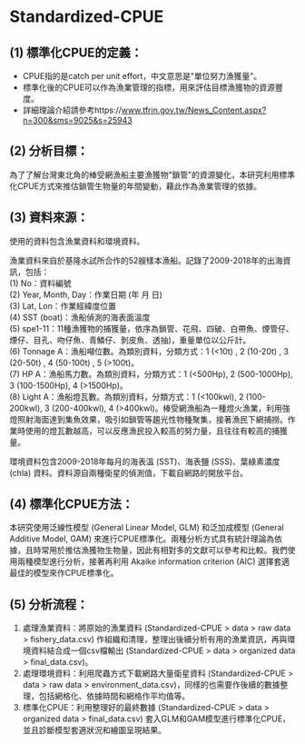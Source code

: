 # Standardized-CPUE
## (1) 標準化CPUE的定義：
* CPUE指的是catch per unit effort，中文意思是"單位努力漁獲量"。  
* 標準化後的CPUE可以作為漁業管理的指標，用來評估目標漁獲物的資源豐度。   
* 詳細理論介紹請參考https://www.tfrin.gov.tw/News_Content.aspx?n=300&sms=9025&s=25943 

## (2) 分析目標：
為了了解台灣東北角的棒受網漁船主要漁獲物"鎖管"的資源變化，本研究利用標準化CPUE方式來推估鎖管生物量的年間變動，藉此作為漁業管理的依據。

## (3) 資料來源：
使用的資料包含漁業資料和環境資料。 

漁業資料來自於基隆水試所合作的52艘樣本漁船。記錄了2009-2018年的出海資訊，包括：  
(1) No：資料編號   
(2) Year, Month, Day：作業日期 (年 月 日)  
(3) Lat, Lon：作業經緯度位置   
(4) SST (boat)：漁船偵測的海表面溫度    
(5) spe1-11：11種漁獲物的捕獲量，依序為鎖管、花飛、四破、白帶魚、煙管仔、煙仔、目孔、吻仔魚、青鱗仔、剝皮魚、透抽)，重量單位以公斤計。   
(6) Tonnage A：漁船噸位數。為類別資料，分類方式：1 (<10t) , 2 (10-20t) , 3 (20-50t) , 4 (50-100t) , 5 (>100t)。  
(7) HP A：漁船馬力數。為類別資料，分類方式：1 (<500Hp), 2 (500-1000Hp), 3 (100-1500Hp), 4 (>1500Hp)。  
(8) Light A：漁船燈瓦數。為類別資料，分類方式：1 (<100kwl), 2 (100-200kwl), 3 (200-400kwl), 4 (>400kwl)。棒受網漁船為一種燈火漁業，利用強燈照射海面達到集魚效果，吸引如鎖管等趨光性物種聚集，接著漁民下網捕撈。作業時使用的燈瓦數越高，可以反應漁民投入較高的努力量，且往往有較高的捕獲量。  

環境資料包含2009-2018年每月的海表溫 (SST)、海表鹽 (SSS)、葉綠素濃度 (chla) 資料。資料源自兩種衛星的偵測值，下載自網路的開放平台。

## (4) 標準化CPUE方法：
本研究使用泛線性模型 (General Linear Model, GLM) 和泛加成模型 (General Additive Model, GAM) 來進行CPUE標準化。兩種分析方式具有統計理論為依據，且時常用於推估漁獲物生物量，因此有相對多的文獻可以參考和比較。我們使用兩種模型進行分析，接著再利用 Akaike information criterion (AIC) 選擇套適最佳的模型來作CPUE標準化。

## (5) 分析流程：
1. 處理漁業資料：將原始的漁業資料 (Standardized-CPUE > data > raw data > fishery_data.csv) 作組織和清理，整理出後續分析有用的漁業資訊，再與環境資料結合成一個csv檔輸出 (Standardized-CPUE > data > organized data > final_data.csv)。
2. 處理環境資料：利用爬蟲方式下載網路大量衛星資料 (Standardized-CPUE > data > raw data > environment_data.csv)，同樣的也需要作後續的數據整理，包括網格化、依據時間和網格作平均值等。
4. 標準化CPUE：利用整理好的最終數據 (Standardized-CPUE > data > organized data > final_data.csv) 套入GLM和GAM模型進行標準化CPUE，並且診斷模型套適狀況和繪圖呈現結果。
